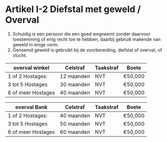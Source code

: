 # Artikel I-2 Diefstal met geweld / Overval

1. Schuldig is een persoon die een goed wegneemt zonder daarvoor toestemming of enig recht toe te hebben, daarbij gebruik makende van geweld in enige vorm.
2. Genoemd geweld is gebruikt bij de voorbereiding, diefstal of overval, of vlucht.

| overval winkel | Celstraf    | Taakstraf                     | Boete |
| ----------- | -------------| ------------------------------------ | ------------ |
| 1 of 2 Hostages: |   12 maanden    | NVT | €50,000  |
| 3 tot 5 Hostages     | 30 maanden | NVT | €50,000  |
| 6 of meer Hostages|  40 maanden | NVT | €50,000  |

| overval Bank | Celstraf    | Taakstraf                     | Boete |
| ----------- | -------------| ------------------------------------ | ------------ |
| 1 of 2 Hostages: |   40 maanden    | NVT | €50,000  |
| 3 tot 5 Hostages     | 50 maanden | NVT | €50,000  |
| 6 of meer Hostages|  60 maanden | NVT | €50,000  |